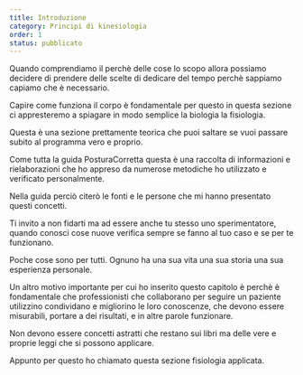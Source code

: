 ```yaml
---
title: Introduzione
category: Principi di kinesiologia
order: 1
status: pubblicato
---
```


Quando comprendiamo il perchè delle cose lo scopo allora possiamo decidere di prendere delle scelte di dedicare del tempo perchè sappiamo capiamo che è necessario.

Capire come funziona il corpo è fondamentale per questo in questa sezione ci appresteremo a spiagare in modo semplice la biologia la fisiologia.

Questa è una sezione prettamente teorica che puoi saltare se vuoi passare subito al programma vero e proprio.

Come tutta la guida PosturaCorretta questa è una raccolta di informazioni e rielaborazioni che ho appreso da numerose metodiche ho utilizzato e verificato personalmente. 

Nella guida perciò citerò le fonti e le persone che mi hanno presentato questi concetti.

Ti invito a non fidarti ma ad essere anche tu stesso uno sperimentatore, quando conosci cose nuove verifica sempre se fanno al tuo caso e se per te funzionano.

Poche cose sono per tutti. Ognuno ha una sua vita una sua storia una sua esperienza personale.

Un altro motivo importante per cui ho inserito questo capitolo è perchè è fondamentale che professionisti che collaborano per seguire un paziente utilizzino condividano e migliorino le loro conoscenze, che devono essere misurabili, portare a dei risultati, e in altre parole funzionare. 

Non devono essere concetti astratti che restano sui libri ma delle vere e proprie leggi che si possono applicare.

Appunto per questo ho chiamato questa sezione fisiologia applicata.
